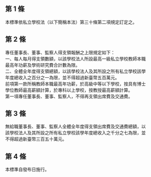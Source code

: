 第 1 條
-------
本標準依私立學校法（以下簡稱本法）第三十條第二項規定訂定之。

第 2 條
-------
專任董事長、董事、監察人得支領報酬之上限規定如下：  
一、每人每月得支領數額，以該學校法人所設最高一級私立學校教師本職  
    最高年功薪及學術研究費合計數為限。  
二、全體全年度得支領總額，以該學校法人及其所設之所有私立學校該學  
    年度總收入之百分之一為限，並不得超過新臺幣五百萬元。  
前項第一款所稱教師本職最高年功薪，於高級中等以下學校，按具有博士  
學位教師最高薪額計算，於專科以上學校，按教授最高薪額計算。  
第一項專任董事長、董事、監察人，不得再支領出席費及交通費。

第 3 條
-------
無給職董事長、董事、監察人全體全年度得支領出席費及交通費總額，以  
該學校法人及其所設之所有私立學校該學年度總收入之千分之七為限，並  
不得超過新臺幣三百五十萬元。

第 4 條
-------
本標準自發布日施行。

